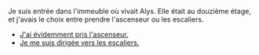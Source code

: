 Je suis entrée dans l'immeuble où vivait Alys. Elle était au douzième étage, et j'avais le choix entre prendre l'ascenseur ou les escaliers.

* [J'ai évidemment pris l'ascenseur.](ascenseur.md)
* [Je me suis dirigée vers les escaliers.](escaliers.md)

